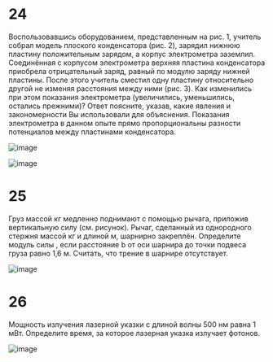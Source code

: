 # 24
Воспользовавшись оборудованием, представленным на рис. 1, учитель собрал модель плоского конденсатора (рис. 2), зарядил нижнюю пластину положительным зарядом, а корпус электрометра заземлил. Соединённая с корпусом электрометра верхняя пластина конденсатора приобрела отрицательный заряд, равный по модулю заряду нижней пластины. После этого учитель сместил одну пластину относительно другой не изменяя расстояния между ними (рис. 3). Как изменились при этом показания электрометра (увеличились, уменьшились, остались прежними)? Ответ поясните, указав, какие явления и закономерности Вы использовали для объяснения. Показания электрометра в данном опыте прямо пропорциональны разности потенциалов между пластинами конденсатора.

![image](https://user-images.githubusercontent.com/70198995/162475848-4145bace-3aa0-4212-94c6-9a5b1fecdc37.png)

![image](https://user-images.githubusercontent.com/70198995/162475896-ba9d5d60-0d0b-4a34-ab2f-d1d8077750eb.png)

# 25
Груз массой   кг медленно поднимают с помощью рычага, приложив вертикальную силу   (см. рисунок). Рычаг, сделанный из однородного стержня массой   кг и длиной   м, шарнирно закреплён. Определите модуль силы  , если расстояние b от оси шарнира до точки подвеса груза равно 1,6 м. Считать, что трение в шарнире отсутствует.

![image](https://user-images.githubusercontent.com/70198995/162477319-1c1af2ef-ad79-4542-b0c7-a8c5c5f83ea4.png)

# 26
Мощность излучения лазерной указки с длиной волны 500 нм равна 1 мВт. Определите время, за которое лазерная указка излучает   фотонов. 

![image](https://user-images.githubusercontent.com/70198995/162477414-fd0e95cc-cc68-450f-8929-324ce54b3940.png)
